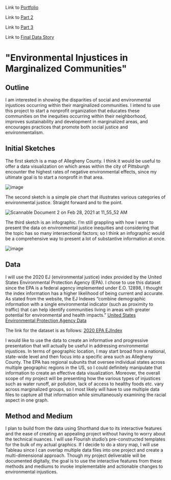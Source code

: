 Link to [Portfolio](README.md)

Link to [Part 2](Final_Project_Part2.md)

Link to [Part 3](final_project_part3.md)

Link to [Final Data Story](https://carnegiemellon.shorthandstories.com/environmental--in-justice/index.html)

# "Environmental Injustices in Marginalized Communities"

## Outline

I am interested in showing the disparities of social and environmental injustices occurring within their marginalized communities. I intend to use this project to start a nonprofit organization that educates these communities on the inequities occurring within their neighborhood, improves sustainability and development in marginalized areas, and encourages practices that promote both social justice and environmentalism.


## Initial Sketches


The first sketch is a map of Allegheny County. I think it would be useful to offer a data visualization on which areas within the city of Pittsburgh encounter the highest rates of negative environmental effects, since my ultimate goal is to start a nonprofit in that area.

![image](https://user-images.githubusercontent.com/78758958/109427023-78a8af00-79be-11eb-9c82-44777c17b485.png)



The second sketch is a simple pie chart that illustrates various categories of environmental justice. Straight forward and to the point.

![Scannable Document 2 on Feb 28, 2021 at 11_55_52 AM](https://user-images.githubusercontent.com/78758958/109427183-2c11a380-79bf-11eb-8ca8-c9448419744a.jpg)


The third sketch is an infographic. I’m still grappling with how I want to present the data on environmental justice inequities and considering that the topic has so many intersectional factors; so I think an infographic would be a comprehensive way to present a lot of substantive information at once.

![image](https://user-images.githubusercontent.com/78758958/109427072-b1488880-79be-11eb-87db-99a54f88c5f9.png)


## Data

I will use the 2020 EJ (environmental justice) index provided by the United States Environmental Protection Agency (EPA). I chose to use this dataset since the EPA is a federal agency implemented under E.O. 12898, I thought the index information has a higher likelihood of being current and accurate. As stated from the website, the EJ Indexes “combine demographic information with a single environmental indicator (such as proximity to traffic) that can help identify communities living in areas with greater potential for environmental and health impacts.” [United States Environmental Protection Agency Data](https://edg.epa.gov/metadata/catalog/search/resource/details.page?uuid={88D8AEA9-DF0A-448D-9041-1F71CC1AC4CE)

The link for the dataset is as follows:
[2020 EPA EJIndex](ftp://newftp.epa.gov/EJSCREEN/2020/)

I would like to use the data to create an informative and progressive presentation that will actually be useful in addressing environmental injustices. In terms of geographic location, I may start broad from a national, state-wide level and then focus into a specific area such as Allegheny County. The EPA has regional subunits that oversee individual states across multiple geographic regions in the US, so I could definitely manipulate that information to create an effective data visualization. Moreover, the overall scope of my project will be presenting how the various types of injustices such as water runoff, air pollution, lack of access to healthy foods etc. vary across marginalized groups, so I most likely will have to use multiple data files to capture all that information while simultaneously examining the racial aspect in one graph. 

## Method and Medium

I plan to build from the data using Shorthand due to its interactive features and the ease of creating an appealing project without having to worry about the technical nuances. I will use Flourish studio’s pre-constructed templates for the bulk of my actual graphics. If I decide to do a story map, I will use Tableau since I can overlap multiple data files into one project and create a multi-dimensional approach. Though my project deliverable will be documented digitally, the goal is to use the interactive features from these methods and mediums to invoke implementable and actionable changes to environmental injustices.  
